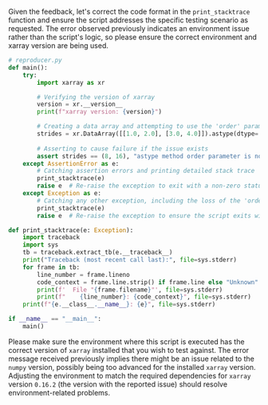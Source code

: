 Given the feedback, let's correct the code format in the `print_stacktrace` function and ensure the script addresses the specific testing scenario as requested. The error observed previously indicates an environment issue rather than the script's logic, so please ensure the correct environment and xarray version are being used.

```python
# reproducer.py
def main():
    try:
        import xarray as xr

        # Verifying the version of xarray
        version = xr.__version__
        print(f"xarray version: {version}")

        # Creating a data array and attempting to use the 'order' parameter with astype method
        strides = xr.DataArray([[1.0, 2.0], [3.0, 4.0]]).astype(dtype='d', order='F').values.strides
        
        # Asserting to cause failure if the issue exists
        assert strides == (8, 16), "astype method order parameter is not functioning as expected."
    except AssertionError as e:
        # Catching assertion errors and printing detailed stack trace
        print_stacktrace(e)
        raise e  # Re-raise the exception to exit with a non-zero status code if the test fails
    except Exception as e:
        # Catching any other exception, including the loss of the 'order' parameter
        print_stacktrace(e)
        raise e  # Re-raise the exception to ensure the script exits with a non-zero status code

def print_stacktrace(e: Exception):
    import traceback
    import sys
    tb = traceback.extract_tb(e.__traceback__)
    print("Traceback (most recent call last):", file=sys.stderr)
    for frame in tb:
        line_number = frame.lineno
        code_context = frame.line.strip() if frame.line else "Unknown"
        print(f'  File "{frame.filename}"', file=sys.stderr)
        print(f"    {line_number}: {code_context}", file=sys.stderr)
    print(f"{e.__class__.__name__}: {e}", file=sys.stderr)

if __name__ == "__main__":
    main()
```

Please make sure the environment where this script is executed has the correct version of `xarray` installed that you wish to test against. The error message received previously implies there might be an issue related to the `numpy` version, possibly being too advanced for the installed `xarray` version. Adjusting the environment to match the required dependencies for `xarray` version `0.16.2` (the version with the reported issue) should resolve environment-related problems.